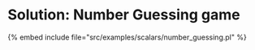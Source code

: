 # Solution: Number Guessing game


{% embed include file="src/examples/scalars/number_guessing.pl" %}


